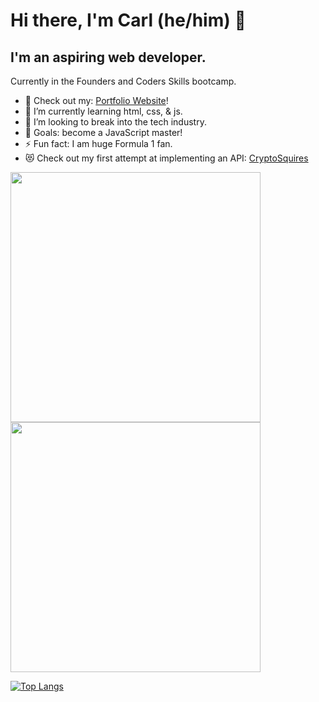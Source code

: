 
# Hi there, I'm Carl (he/him) 👋 

## I'm an aspiring web developer.

Currently in the Founders and Coders Skills bootcamp.

- 🔭 Check out my: [Portfolio Website][portfolio]!
- 🌱 I’m currently learning html, css, & js.
- 👯 I’m looking to break into the tech industry.
- 🥅 Goals: become a JavaScript master!
- ⚡ Fun fact: I am  huge Formula 1 fan.
- 😻 Check out my first attempt at implementing an API: [CryptoSquires]

<p>
  <img src = "https://github-readme-stats.vercel.app/api?username=carlthedev&show_icons=true&theme=dark&hide_border=true" width = 400>
  <img src = "https://github-readme-streak-stats.herokuapp.com?user=carlthedev&theme=dark&hide_border=true" width = 400>
</p>

[![Top Langs](https://github-readme-stats.vercel.app/api/top-langs/?username=carlthedev)](https://github.com/anuraghazra/github-readme-stats)

[portfolio]: https://carlthedev.github.io/Portfolio-v2/
[CryptoSquires]: https://cryptosquires.netlify.app/
[linkedin]: https://linkedin.com/in/codeSTACKr

